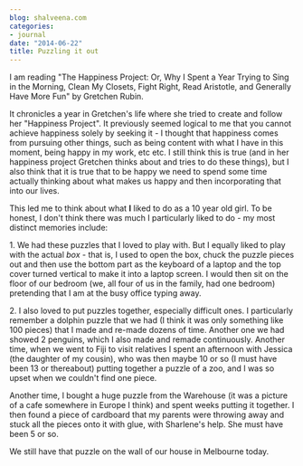 ```yaml
---
blog: shalveena.com
categories:
- journal
date: "2014-06-22"
title: Puzzling it out
---
```


I am reading "The Happiness Project: Or, Why I Spent a Year Trying to Sing in the Morning, Clean My Closets, Fight Right, Read Aristotle, and Generally Have More Fun" by Gretchen Rubin.  
  
It chronicles a year in Gretchen's life where she tried to create and follow her "Happiness Project". It previously seemed logical to me that you cannot achieve happiness solely by seeking it - I thought that happiness comes from pursuing other things, such as being content with what I have in this moment, being happy in my work, etc etc. I still think this is true (and in her happiness project Gretchen thinks about and tries to do these things), but I also think that it is true that to be happy we need to spend some time actually thinking about what makes us happy and then incorporating that into our lives.  
  
This led me to think about what **I** liked to do as a 10 year old girl. To be honest, I don't think there was much I particularly liked to do - my most distinct memories include:  
  
1\. We had these puzzles that I loved to play with. But I equally liked to play with the actual _box_ \- that is, I used to open the box, chuck the puzzle pieces out and then use the bottom part as the keyboard of a laptop and the top cover turned vertical to make it into a laptop screen. I would then sit on the floor of our bedroom (we, all four of us in the family, had one bedroom) pretending that I am at the busy office typing away.  
  
2\. I also loved to put puzzles together, especially difficult ones. I particularly remember a dolphin puzzle that we had (I think it was only something like 100 pieces) that I made and re-made dozens of time. Another one we had showed 2 penguins, which I also made and remade continuously. Another time, when we went to Fiji to visit relatives I spent an afternoon with Jessica (the daughter of my cousin), who was then maybe 10 or so (I must have been 13 or thereabout) putting together a puzzle of a zoo, and I was so upset when we couldn't find one piece.  
  
Another time, I bought a huge puzzle from the Warehouse (it was a picture of a cafe somewhere in Europe I think) and spent weeks putting it together. I then found a piece of cardboard that my parents were throwing away and stuck all the pieces onto it with glue, with Sharlene's help. She must have been 5 or so.  
  
We still have that puzzle on the wall of our house in Melbourne today.
